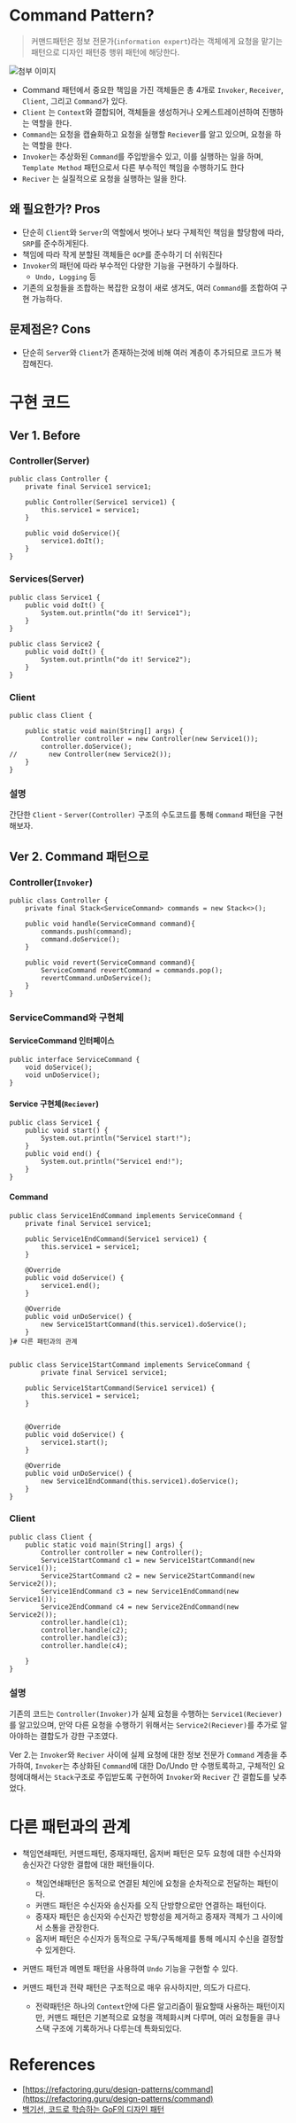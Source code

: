 # Command Pattern?
> 커맨드패턴은 정보 전문가(`information expert`)라는 객체에게 요청을 맡기는 패턴으로 디자인 패턴중 행위 패턴에 해당한다.

![첨부 이미지](https://jinia-img-bucket.s3.ap-northeast-2.amazonaws.com/892d134e-eab2-4bfa-848b-c102e9715fee.png)

- Command 패턴에서 중요한 책임을 가진 객체들은 총 4개로 `Invoker`, `Receiver`, `Client`, 그리고 `Command`가 있다.
- `Client` 는 `Context`와 결합되어, 객체들을 생성하거나 오케스트레이션하여 진행하는 역할을 한다.
- `Command`는 요청을 캡슐화하고 요청을 실행할 `Reciever`를 알고 있으며, 요청을 하는 역할을 한다.
- `Invoker`는 추상화된 `Command`를 주입받을수 있고, 이를 실행하는 일을 하며, `Template Method` 패턴으로서 다른 부수적인 책임을 수행하기도 한다
- `Reciver` 는 실질적으로 요청을 실행하는 일을 한다.

  
## 왜 필요한가? Pros
- 단순히 `Client`와 `Server`의 역할에서 벗어나 보다 구체적인 책임을 할당함에 따라, `SRP`를 준수하게된다.
- 책임에 따라 작게 분할된 객체들은 `OCP`를 준수하기 더 쉬워진다
- `Invoker`의 패턴에 따라 부수적인 다양한 기능을 구현하기 수월하다.
    - `Undo, Logging` 등
 - 기존의 요청들을 조합하는 복잡한 요청이 새로 생겨도, 여러 `Command`를 조합하여 구현 가능하다.
 

## 문제점은? Cons

- 단순히 `Server`와 `Client`가 존재하는것에 비해 여러 계층이 추가되므로 코드가 복잡해진다.

# 구현 코드

## Ver 1. Before

### Controller(Server)

    public class Controller {
        private final Service1 service1;
    
        public Controller(Service1 service1) {
            this.service1 = service1;
        }
    
        public void doService(){
            service1.doIt();
        }
    }
    
### Services(Server)
    public class Service1 {
        public void doIt() {
            System.out.println("do it! Service1");
        }
    }
    
    public class Service2 {
        public void doIt() {
            System.out.println("do it! Service2");
        }
    }

### Client

    public class Client {
    
        public static void main(String[] args) {
            Controller controller = new Controller(new Service1());
            controller.doService();
    //        new Controller(new Service2());
        }
    }
    
### 설명

간단한 `Client` - `Server(Controller)` 구조의 수도코드를 통해 `Command` 패턴을 구현해보자.



## Ver 2. Command 패턴으로

### Controller(`Invoker`)
    
    public class Controller {
        private final Stack<ServiceCommand> commands = new Stack<>();
    
        public void handle(ServiceCommand command){
            commands.push(command);
            command.doService();
        }
    
        public void revert(ServiceCommand command){
            ServiceCommand revertCommand = commands.pop();
            revertCommand.unDoService();
        }
    }
    
### ServiceCommand와 구현체

#### ServiceCommand 인터페이스

    public interface ServiceCommand {
        void doService();
        void unDoService();
    }

#### Service 구현체(`Reciever`)
    
    
    public class Service1 {
        public void start() {
            System.out.println("Service1 start!");
        }
        public void end() {
            System.out.println("Service1 end!");
        }
    }
    
#### Command

    
    public class Service1EndCommand implements ServiceCommand {
        private final Service1 service1;
    
        public Service1EndCommand(Service1 service1) {
            this.service1 = service1;
        }
    
        @Override
        public void doService() {
            service1.end();
        }
    
        @Override
        public void unDoService() {
            new Service1StartCommand(this.service1).doService();
        }
    }# 다른 패턴과의 관계

    
    public class Service1StartCommand implements ServiceCommand {
            private final Service1 service1;
    
        public Service1StartCommand(Service1 service1) {
            this.service1 = service1;
        }
    
    
        @Override
        public void doService() {
            service1.start();
        }
    
        @Override
        public void unDoService() {
            new Service1EndCommand(this.service1).doService();
        }
    }

### Client
    
    public class Client {
        public static void main(String[] args) {
            Controller controller = new Controller();
            Service1StartCommand c1 = new Service1StartCommand(new Service1());
            Service2StartCommand c2 = new Service2StartCommand(new Service2());
            Service1EndCommand c3 = new Service1EndCommand(new Service1());
            Service2EndCommand c4 = new Service2EndCommand(new Service2());
            controller.handle(c1);
            controller.handle(c2);
            controller.handle(c3);
            controller.handle(c4);
    
        }
    }
    
### 설명
기존의 코드는 `Controller(Invoker)`가 실제 요청을 수행하는 `Service1(Reciever)`를 알고있으며, 만약 다른 요청을 수행하기 위해서는 `Service2(Reciever)`를 추가로 알아야하는 결합도가 강한 구조였다.

Ver 2.는 `Invoker`와 `Reciver` 사이에 실제 요청에 대한 정보 전문가 `Command` 계층을 추가하여, `Invoker`는 추상화된 `Command`에 대한 Do/Undo 만 수행토록하고, 구체적인 요청에대해서는 `Stack`구조로 주입받도록 구현하여 `Invoker`와 `Reciver` 간 결합도를 낮추었다.



# 다른 패턴과의 관계
- 책임연쇄패턴, 커맨드패턴, 중재자패턴, 옵저버 패턴은 모두 요청에 대한 수신자와 송신자간 다양한 결합에 대한 패턴들이다.
    - 책임연쇄패턴은 동적으로 연결된 체인에 요청을 순차적으로 전달하는 패턴이다.
    - 커맨드 패턴은 수신자와 송신자를 오직 단방향으로만 연결하는 패턴이다.
    - 중재자 패턴은 송신자와 수신자간 방향성을 제거하고 중재자 객체가 그 사이에서 소통을 관장한다.
    - 옵저버 패턴은 수신자가 동적으로 구독/구독해제를 통해 메시지 수신을 결정할 수 있게한다.

- 커맨드 패턴과 메멘토 패턴을 사용하여 `Undo` 기능을 구현할 수 있다.

- 커맨드 패턴과 전략 패턴은 구조적으로 매우 유사하지만, 의도가 다르다.
    - 전략패턴은 하나의 `Context`안에 다른 알고리즘이 필요할때 사용하는 패턴이지만, 커맨드 패턴은 기본적으로 요청을 객체화시켜 다루며, 여러 요청들을 큐나 스택 구조에 기록하거나 다루는데 특화되있다.
# References
- [https://refactoring.guru/design-patterns/command](https://refactoring.guru/design-patterns/command)
- [백기선, 코드로 학습하는 GoF의 디자인 패턴](https://www.inflearn.com/course/%EB%94%94%EC%9E%90%EC%9D%B8-%ED%8C%A8%ED%84%B4/dashboard)